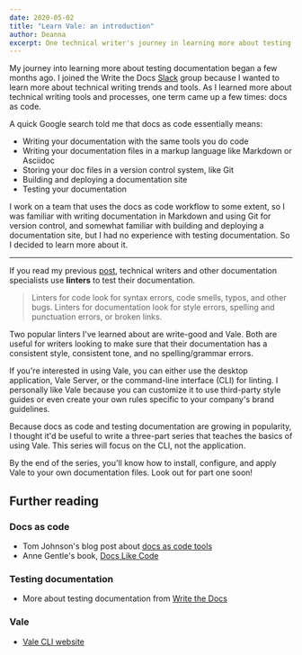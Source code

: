 ```yaml
---
date: 2020-05-02
title: "Learn Vale: an introduction"
author: Deanna 
excerpt: One technical writer's journey in learning more about testing documentation.
---
```

My journey into learning more about testing documentation began a few months ago. I joined the Write the Docs [Slack](https://www.writethedocs.org/slack/) group because I wanted to learn more about technical writing trends and tools. As I learned more about technical writing tools and processes, one term came up a few times: docs as code. 

A quick Google search told me that docs as code essentially means:

* Writing your documentation with the same tools you do code
* Writing your documentation files in a markup language like Markdown or Asciidoc
* Storing your doc files in a version control system, like Git
* Building and deploying a documentation site
* Testing your documentation

I work on a team that uses the docs as code workflow to some extent, so I was familiar with writing documentation in Markdown and using Git for version control, and somewhat familiar with building and deploying a documentation site, but I had no experience with testing documentation. So I decided to learn more about it. 

---

If you read my previous [post](https://technicaltidbits.net/journal/test-your-docs/), technical writers and other documentation specialists use **linters** to test their documentation. 

>Linters for code look for syntax errors, code smells, typos, and other bugs. Linters for documentation look for style errors, spelling and punctuation errors, or broken links. 

Two popular linters I've learned about are write-good and Vale. Both are useful for writers looking to make sure that their documentation has a consistent style, consistent tone, and no spelling/grammar errors.

If you're interested in using Vale, you can either use the desktop application, Vale Server, or the command-line interface (CLI) for linting. I personally like Vale because you can customize it to use third-party style guides or even create your own rules specific to your company's brand guidelines. 

Because docs as code and testing documentation are growing in popularity, I thought it'd be useful to write a three-part series that teaches the basics of using Vale. This series will focus on the CLI, not the application.

By the end of the series, you'll know how to install, configure, and apply Vale to your own documentation files. Look out for part one soon!

## Further reading

### Docs as code

* Tom Johnson's blog post about [docs as code tools](https://idratherbewriting.com/learnapidoc/pubapis_docs_as_code.html)
* Anne Gentle's book, [Docs Like Code](https://www.amazon.com/dp/B0784ZJWSR/ref=dp-kindle-redirect?_encoding=UTF8&btkr=1)

### Testing documentation 

* More about testing documentation from [Write the Docs](https://www.writethedocs.org/guide/tools/testing/)

### Vale

* [Vale CLI website](https://github.com/errata-ai/vale)
